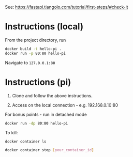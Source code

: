 See: https://fastapi.tiangolo.com/tutorial/first-steps/#check-it

# Instructions (local)

From the project directory, run

```bash
docker build -t hello-pi .
docker run -p 80:80 hello-pi
```

Navigate to `127.0.0.1:80`

# Instructions (pi)

1. Clone and follow the above instructions.

2. Access on the local connection - e.g. 192.168.0.10:80

For bonus points - run in detached mode
```bash
docker run -dp 80:80 hello-pi
```

To kill:
```bash
docker container ls
```
```bash
docker container stop [your_container_id]
```
